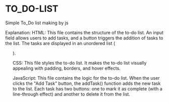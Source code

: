 # TO_DO-LIST
Simple To_Do list making by js

Explanation:
HTML: This file contains the structure of the to-do list. An input field allows users to add tasks, and a button triggers the addition of tasks to the list. The tasks are displayed in an unordered list (<ul>).

CSS: This file styles the to-do list. It makes the to-do list visually appealing with padding, borders, and hover effects.

JavaScript: This file contains the logic for the to-do list. When the user clicks the "Add Task" button, the addTask() function adds the new task to the list. Each task has two buttons: one to mark it as complete (with a line-through effect) and another to delete it from the list.
